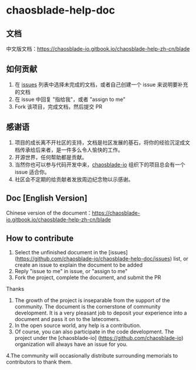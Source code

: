 # chaosblade-help-doc

## 文档
中文版文档：https://chaosblade-io.gitbook.io/chaosblade-help-zh-cn/blade

## 如何贡献
1. 在 [issues](https://github.com/chaosblade-io/chaosblade-help-doc/issues) 列表中选择未完成的文档，或者自己创建一个 issue 来说明要补充的文档
2. 在 issue 中回复 "指给我"，或者 "assign to me"
3. Fork 该项目，完成文档，然后提交 PR

## 感谢语
1. 项目的成长离不开社区的支持，文档是社区发展的基石，将你的经验沉淀成文档传承给后来者，是一件多么令人愉快的工作。
2. 开源世界，任何帮助都是贡献。
3. 当然你也可以参与代码开发中来，[chaosblade-io](https://github.com/chaosblade-io) 组织下的项目总会有一个 issue 适合你。
4. 社区会不定期的给贡献者发放周边纪念物以示感谢。


## Doc [English Version]
Chinese version of the document：https://chaosblade-io.gitbook.io/chaosblade-help-zh-cn/blade

## How to contribute

1. Select the unfinished document in the [issues] (https://github.com/chaosblade-io/chaosblade-help-doc/issues) list, or   create an issue to explain the document to be added
2. Reply "issue to me" in issue, or "assign to me"
3. Fork the project, complete the document, and submit the PR


Thanks
1. The growth of the project is inseparable from the support of the community. The document is the cornerstone of community development. It is a very pleasant job to deposit your experience into a document and pass it on to the latecomers.
2. In the open source world, any help is a contribution.
3. Of course, you can also participate in the code development. The project under the [chaosblade-io] (https://github.com/chaosblade-io) organization will always have an issue for you.

4.The community will occasionally distribute surrounding memorials to contributors to thank them.



